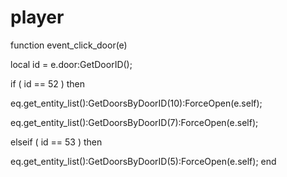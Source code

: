 # player





function event_click_door(e)

local id = e.door:GetDoorID();


if ( id == 52 ) then


eq.get_entity_list():GetDoorsByDoorID(10):ForceOpen(e.self);


eq.get_entity_list():GetDoorsByDoorID(7):ForceOpen(e.self);




elseif ( id == 53 ) then


eq.get_entity_list():GetDoorsByDoorID(5):ForceOpen(e.self);
end
